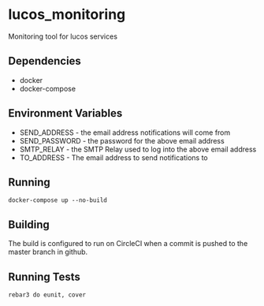 # lucos_monitoring
Monitoring tool for lucos services

## Dependencies
* docker
* docker-compose

## Environment Variables

* SEND_ADDRESS - the email address notifications will come from
* SEND_PASSWORD - the password for the above email address
* SMTP_RELAY - the SMTP Relay used to log into the above email address
* TO_ADDRESS - The email address to send notifications to

## Running
`docker-compose up --no-build`

## Building
The build is configured to run on CircleCI when a commit is pushed to the master branch in github.

## Running Tests
`rebar3 do eunit, cover`
